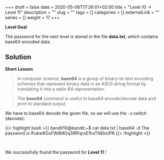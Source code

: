 +++
draft = false
date = 2020-05-06T17:26:01+02:00
title = "Level 10 -> Level 11"
description = ""
slug = ""
tags = []
categories = []
externalLink = ""
series = []
weight = 17
+++

**Level Goal**

The password for the next level is stored in the file **data.txt**, which contains base64 encoded data.


## Solution ##

**Short Lesson**

> In computer science, **base64** is a group of binary-to-text encoding schemes that represent binary data in an ASCII string format by translating it into a radix-64 representation.

> The **base64** command is useful to base64 encode/decode data and print to standard output.

We have to base64 decode the given file, so we will use the `-d` switch (decode):

{{< highlight bash >}}
bandit10@bandit:~$ cat data.txt | base64 -d
The password is IFukwKGsFW8MOq3IRFqrxE1hxTNEbUPR
{{< /highlight >}}

&nbsp;

We successfully found the password for **Level 11** !
